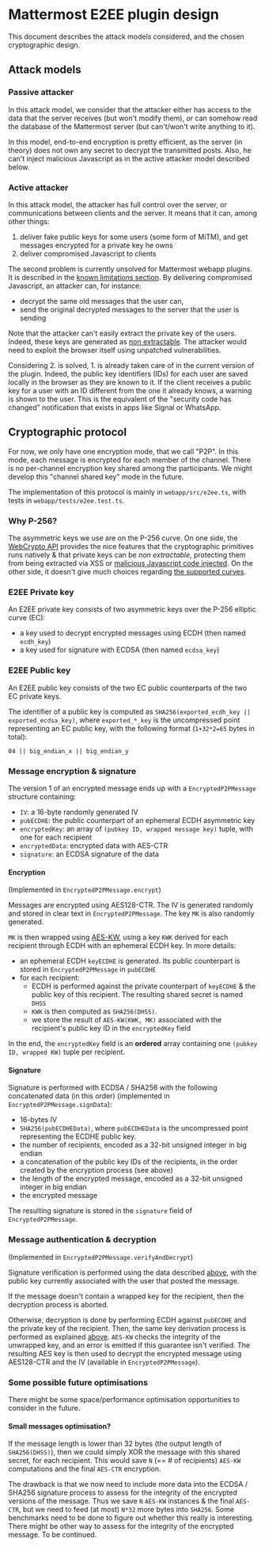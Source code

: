 # Mattermost E2EE plugin design

This document describes the attack models considered, and the chosen
cryptographic design.

## Attack models

### Passive attacker

In this attack model, we consider that the attacker either has access to the data
that the server receives (but won't modify them), or can somehow read the
database of the Mattermost server (but can't/won't write anything to it).

In this model, end-to-end encryption is pretty efficient, as the server (in
theory) does not own any secret to decrypt the transmitted posts. Also, he
can't inject malicious Javascript as in the active attacker model described
below.

### Active attacker

In this attack model, the attacker has full control over the server, or
communications between clients and the server. It means that it can, among other things:

1. deliver fake public keys for some users (some form of MiTM), and get
   messages encrypted for a private key he owns
2. deliver compromised Javascript to clients

The second problem is currently unsolved for Mattermost webapp plugins. It is
described in the [known limitations section](../README.md#known-limitations).
By delivering compromised Javascript, an attacker can, for instance:

* decrypt the same old messages that the user can,
* send the original decrypted messages to the server that the user is sending

Note that the attacker can't easily extract the private key of the users.
Indeed, these keys are generated as [non
extractable](https://www.w3.org/TR/WebCryptoAPI/#dfn-CryptoKey-extractable).
The attacker would need to exploit the browser itself using unpatched
vulnerabilities.

Considering 2. is solved, 1. is already taken care of in the current version of
the plugin. Indeed, the public key identifiers (IDs) for each user are saved
locally in the browser as they are known to it. If the client receives a public
key for a user with an ID different from the one it already knows, a warning is
shown to the user. This is the equivalent of the "security code has changed"
notification that exists in apps like Signal or WhatsApp.

## Cryptographic protocol  

For now, we only have one encryption mode, that we call "P2P". In this mode,
each message is encrypted for each member of the channel. There is no
per-channel encryption key shared among the participants. We might develop this
"channel shared key" mode in the future.

The implementation of this protocol is mainly in `webapp/src/e2ee.ts`,
with tests in `webapp/tests/e2ee.test.ts`.

### Why P-256?

The asymmetric keys we use are on the P-256 curve. On one side, the [WebCrypto
API](https://developer.mozilla.org/en-US/docs/Web/API/Web_Crypto_API) provides
the nice features that the cryptographic primitives runs natively & that
private keys can be *non extractable*, protecting them from being extracted via
XSS or [malicious Javascript code injected](#active-attacker). On the other
side, it doesn't give much choices regarding [the supported
curves](https://developer.mozilla.org/en-US/docs/Web/API/EcKeyGenParams).


### E2EE Private key

An E2EE private key consists of two asymmetric keys over the P-256 elliptic curve (EC):

* a key used to decrypt encrypted messages using ECDH (then named `ecdh_key`)
* a key used for signature with ECDSA (then named `ecdsa_key`)

### E2EE Public key

An E2EE public key consists of the two EC public counterparts of the two EC private keys.

The identifier of a public key is computed as `SHA256(exported_ecdh_key ||
exported_ecdsa_key)`, where `exported_*_key` is the uncompressed point
representing an EC public key, with the following format (`1+32*2=65` bytes in total):

```
04 || big_endian_x || big_endian_y
```

### Message encryption & signature

The version 1 of an encrypted message ends up with a
`EncryptedP2PMessage` structure containing:

* `IV`: a 16-byte randomly generated IV
* `pubECDHE`: the public counterpart of an ephemeral ECDH asymmetric key
* `encryptedKey`: an array of `(pubkey ID, wrapped message key)` tuple, with
  one for each recipient
* `encryptedData`: encrypted data with AES-CTR 
* `signature`: an ECDSA signature of the data

#### Encryption

(Implemented in `EncryptedP2PMessage.encrypt`)

Messages are encrypted using AES128-CTR. The IV is generated randomly and
stored in clear text in `EncryptedP2PMessage`. The key `MK` is also randomly generated.

`MK` is then wrapped using
[AES-KW](https://datatracker.ietf.org/doc/html/rfc3394), using a key `KWK` derived
for each recipient through ECDH with an ephemeral ECDH key. In more details:

* an ephemeral ECDH `keyECDHE` is generated. Its public counterpart is stored in `EncryptedP2PMessage` in `pubECDHE`
* for each recipient:
  * ECDH is performed against the private counterpart of `keyECDHE` & the
    public key of this recipient. The resulting shared secret is named `DHSS`
  * `KWK` is then computed as `SHA256(DHSS)`.
  * we store the result of `AES-KW(KWK, MK)` associated with the recipient's public key ID in the `encryptedKey` field

In the end, the `encryptedKey` field is an **ordered** array containing one `(pubkey ID, wrapped KW)` tuple per recipient.

#### Signature

Signature is performed with ECDSA / SHA256 with the following concatenated data (in this order) (implemented in `EncryptedP2PMessage.signData`):

* 16-bytes IV
* `SHA256(pubECDHEData)`, where `pubECDHEData` is the uncompressed point
  representing the ECDHE public key.
* the number of recipients, encoded as a 32-bit unsigned integer in big endian
* a concatenation of the public key IDs of the recipients, in the order
  created by the encryption process (see above)
* the length of the encrypted message, encoded as a 32-bit unsigned integer in big endian
* the encrypted message

The resulting signature is stored in the `signature` field of `EncryptedP2PMessage`.

### Message authentication & decryption 

(Implemented in `EncryptedP2PMessage.verifyAndDecrypt`)

Signature verification is performed using the data described
[above](#signature), with the public key currently associated with the user
that posted the message.

If the message doesn't contain a wrapped key for the recipient, then the decryption process is aborted.

Otherwise, decryption is done by performing ECDH against `pubECDHE` and the private key of
the recipient. Then, the same key derivation process is performed as explained
[above](#encryption). `AES-KW` checks the integrity of the unwrapped key, and
an error is emitted if this guarantee isn't verified. The resulting AES key is
then used to decrypt the encrypted message using AES128-CTR and the IV
(available in `EncryptedP2PMessage`).

### Some possible future optimisations

There might be some space/performance optimisation opportunities to consider in the future.

#### Small messages optimisation?

If the message length is lower than 32 bytes (the output length of
`SHA256(DHSS)`), then we could simply XOR the message with this shared secret,
for each recipient. This would save `N` (== # of recipients) `AES-KW`
computations and the final `AES-CTR` encryption.

The drawback is that we now need to include more data into the ECDSA / SHA256
signature process to assess for the integrity of the encrypted versions of the
message. Thus we save `N` `AES-KW` instances & the final `AES-CTR`, but we need
to feed (at most) `N*32` more bytes into `SHA256`. Some benchmarks need to be
done to figure out whether this really is interesting. There might be other way
to assess for the integrity of the encrypted message. To be continued.
